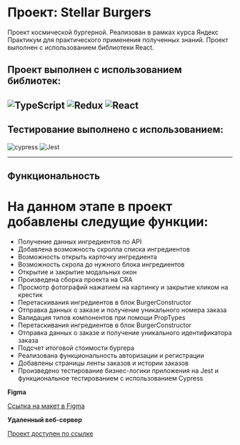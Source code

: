 # Проект: Stellar Burgers

Проект космической бургерной. Реализован в рамках курса Яндекс Практикум для практического применения полученных знаний. Проект выполнен с использованием библиотеки React. 

## Проект выполнен с использованием библиотек:

![TypeScript](https://img.shields.io/badge/typescript-%23007ACC.svg?style=for-the-badge&logo=typescript&logoColor=white)
![Redux](https://img.shields.io/badge/redux-%23593d88.svg?style=for-the-badge&logo=redux&logoColor=white)
![React](https://img.shields.io/badge/react-%2320232a.svg?style=for-the-badge&logo=react&logoColor=%2361DAFB)
---

## Тестирование выполнено с использованием:

![cypress](https://img.shields.io/badge/-cypress-%23E5E5E5?style=for-the-badge&logo=cypress&logoColor=058a5e)
![Jest](https://img.shields.io/badge/-jest-%23C21325?style=for-the-badge&logo=jest&logoColor=white)

---
## Функциональность

# На данном этапе в проект добавлены следущие функции: 

- Получение данных ингредиентов по API
- Добавлена возможность скролла списка ингредиентов
- Возможность открыть карточку ингредиента
- Возможность скрола до нужного блока ингредиентов
- Открытие и закрытие модальных окон
- Произведена сборка проекта на CRA
- Просмотр фотографий нажатием на картинку и закрытие кликом на крестик
- Перетаскивания ингредиентов в блок BurgerConstructor
- Отправка данных о заказе и получение уникального номера заказа
- Валидация типов компонентов при помощи PropTypes
- Перетаскивания ингредиентов в блок BurgerConstructor
- Отправка данных о заказе и получение уникального идентификатора заказа
- Подсчет итоговой стоимости бургера
- Реализована функциональность авторизации и регистрации
- Добавлены страницы ленты заказов и истории заказов
- Произведено тестирование бизнес-логики приложения на Jest и функциональное тестированием с использованием Cypress


**Figma**

[Ссылка на макет в Figma](https://www.figma.com/file/tLatiSwpQmOsE3nSReMmqN/React_Bootcamp_Проектные-задачи_external_link?node-id=0-1)


**Удаленный веб-сервер**

[Проект доступен по ссылке]()